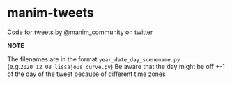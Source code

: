# manim-tweets
Code for tweets by @manim_community on twitter

**NOTE**

The filenames are in the format `year_date_day_scenename.py` (e.g.`2020_12_08_lissajous_curve.py`) 
Be aware that the day might be off +-1 of the day of the tweet because of different time zones

